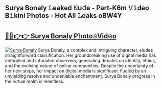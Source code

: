 ## Surya Bonaly 𝙻eaked 𝙽u𝚍e - Part-K6m 𝚅𝚒deo B𝚒kini 𝙿hotos - Hot All 𝙻eaks oBW4Y

# <h2><a href="http://ld3zrd.urlbe.top/?page=Surya+Bonaly">🔗🔗👉👉 Surya Bonaly P𝚑oto𝚜Vid𝚎o</a></h2>

[![Surya Bonaly](https://i.imgur.com/eBuTRDB.gif)](http://ld3zrd.urlbe.top/?page=Surya+Bonaly)
Surya Bonaly, a complex and intriguing character, eludes straightforward classification. Her groundbreaking use of digital media has enthralled and infuriated observers, generating debates on identity, ethics, and the evolving nature of online communities. Despite the uncertainty of her next steps, her impact on digital media is significant. Fueled by an unyielding resolve and undeniable enchantment, Surya Bonaly progress in the virtual realm is relentless.
